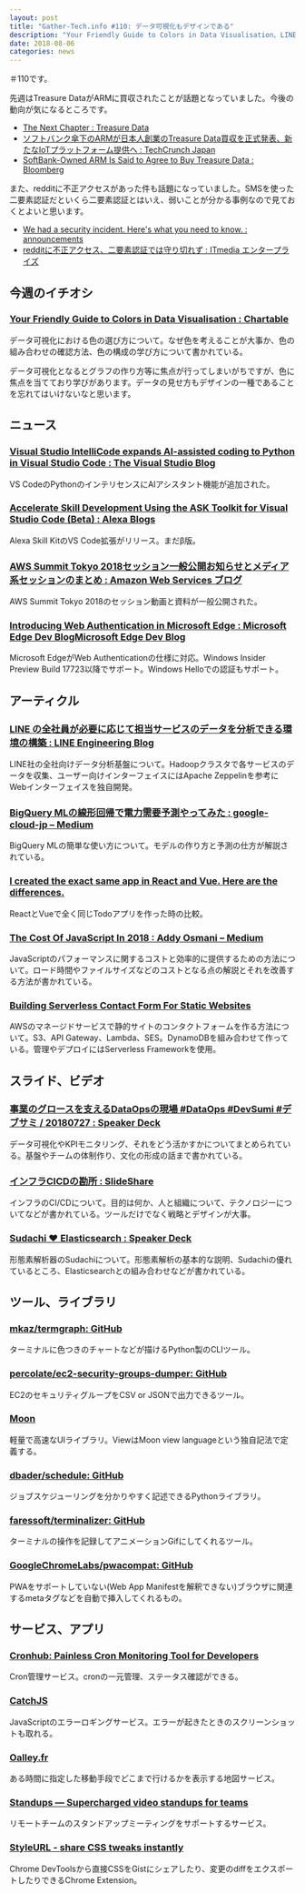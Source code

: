 ```yaml
---
layout: post
title: "Gather-Tech.info #110: データ可視化もデザインである"
description: "Your Friendly Guide to Colors in Data Visualisation、LINE の全社員が必要に応じて担当サービスのデータを分析できる環境の構築 など"
date: 2018-08-06
categories: news
---
```


＃110です。

先週はTreasure DataがARMに買収されたことが話題となっていました。今後の動向が気になるところです。

- [The Next Chapter : Treasure Data](https://www.treasuredata.co.jp/blog_jp/the-next-chapter/)
- [ソフトバンク傘下のARMが日本人創業のTreasure Data買収を正式発表、新たなIoTプラットフォーム提供へ : TechCrunch Japan](https://jp.techcrunch.com/2018/08/03/arm-treasure-data/)
- [SoftBank-Owned ARM Is Said to Agree to Buy Treasure Data : Bloomberg](https://www.bloomberg.com/news/articles/2018-07-29/softbank-owned-arm-is-said-to-agree-to-buy-u-s-s-treasure-data)

また、redditに不正アクセスがあった件も話題になっていました。SMSを使った二要素認証だといくら二要素認証とはいえ、弱いことが分かる事例なので見ておくとよいと思います。

- [We had a security incident. Here's what you need to know. : announcements](https://www.reddit.com/r/announcements/comments/93qnm5/we_had_a_security_incident_heres_what_you_need_to/)
- [redditに不正アクセス、二要素認証では守り切れず : ITmedia エンタープライズ](http://www.itmedia.co.jp/enterprise/articles/1808/02/news056.html)

## 今週のイチオシ

### [Your Friendly Guide to Colors in Data Visualisation : Chartable](https://blog.datawrapper.de/colorguide/)

データ可視化における色の選び方について。なぜ色を考えることが大事か、色の組み合わせの確認方法、色の構成の学び方について書かれている。

データ可視化となるとグラフの作り方等に焦点が行ってしまいがちですが、色に焦点を当てており学びがあります。データの見せ方もデザインの一種であることを忘れてはいけないなと思います。

## ニュース

### [Visual Studio IntelliCode expands AI-assisted coding to Python in Visual Studio Code : The Visual Studio Blog](https://blogs.msdn.microsoft.com/visualstudio/2018/07/24/visual-studio-intellicode-expands-ai-assisted-coding-to-python-in-visual-studio-code/)

VS CodeのPythonのインテリセンスにAIアシスタント機能が追加された。

### [Accelerate Skill Development Using the ASK Toolkit for Visual Studio Code (Beta) : Alexa Blogs](https://developer.amazon.com/ja/blogs/alexa/post/a40b4067-fb96-4b53-9e52-17fd1f42b66f/ask-toolkit-for-visual-studio-code)

Alexa Skill KitのVS Code拡張がリリース。まだβ版。

### [AWS Summit Tokyo 2018セッション一般公開お知らせとメディア系セッションのまとめ : Amazon Web Services ブログ](https://aws.amazon.com/jp/blogs/news/aws-summit-tokyo-2018-session-material-open/)

AWS Summit Tokyo 2018のセッション動画と資料が一般公開された。

### [Introducing Web Authentication in Microsoft Edge : Microsoft Edge Dev BlogMicrosoft Edge Dev Blog](https://blogs.windows.com/msedgedev/2018/07/30/introducing-web-authentication-microsoft-edge/)

Microsoft EdgeがWeb Authenticationの仕様に対応。Windows Insider Preview Build 17723以降でサポート。Windows Helloでの認証もサポート。

## アーティクル

### [LINE の全社員が必要に応じて担当サービスのデータを分析できる環境の構築 : LINE Engineering Blog](https://engineering.linecorp.com/ja/blog/detail/333)

LINE社の全社向けデータ分析基盤について。Hadoopクラスタで各サービスのデータを収集、ユーザー向けインターフェイスにはApache Zeppelinを参考にWebインターフェイスを独自開発。

### [BigQuery MLの線形回帰で電力需要予測やってみた : google-cloud-jp – Medium](https://medium.com/google-cloud-jp/bigquery-ml%E3%81%AE%E7%B7%9A%E5%BD%A2%E5%9B%9E%E5%B8%B0%E3%81%A7%E9%9B%BB%E5%8A%9B%E9%9C%80%E8%A6%81%E4%BA%88%E6%B8%AC%E3%82%84%E3%81%A3%E3%81%A6%E3%81%BF%E3%81%9F-fd211a8a4ded)

BigQuery MLの簡単な使い方について。モデルの作り方と予測の仕方が解説されている。

### [I created the exact same app in React and Vue. Here are the differences.](https://medium.com/javascript-in-plain-english/i-created-the-exact-same-app-in-react-and-vue-here-are-the-differences-e9a1ae8077fd)

ReactとVueで全く同じTodoアプリを作った時の比較。

### [The Cost Of JavaScript In 2018 : Addy Osmani – Medium](https://medium.com/@addyosmani/the-cost-of-javascript-in-2018-7d8950fbb5d4)

JavaScriptのパフォーマンスに関するコストと効率的に提供するための方法について。ロード時間やファイルサイズなどのコストとなる点の解説とそれを改善する方法が書かれている。


### [Building Serverless Contact Form For Static Websites](https://hackernoon.com/building-serverless-contact-form-for-static-websites-b0e622d5a035)

AWSのマネージドサービスで静的サイトのコンタクトフォームを作る方法について。S3、API Gateway、Lambda、SES。DynamoDBを組み合わせて作っている。管理やデプロイにはServerless Frameworkを使用。

## スライド、ビデオ

### [事業のグロースを支えるDataOpsの現場 #DataOps #DevSumi #デブサミ / 20180727 : Speaker Deck](https://speakerdeck.com/yuzutas0/20180727)

データ可視化やKPIモニタリング、それをどう活かすかについてまとめられている。基盤やチームの体制作り、文化の形成の話まで書かれている。

### [インフラCICDの勘所 : SlideShare](https://www.slideshare.net/ToruMakabe/cicd-108416105)

インフラのCI/CDについて。目的は何か、人と組織について、テクノロジーについてなどが書かれている。ツールだけでなく戦略とデザインが大事。

### [Sudachi ❤︎ Elasticsearch : Speaker Deck](https://speakerdeck.com/sorami/sudachi-elasticsearch)

形態素解析器のSudachiについて。形態素解析の基本的な説明、Sudachiの優れているところ、Elasticsearchとの組み合わせなどが書かれている。

## ツール、ライブラリ

### [mkaz/termgraph: GitHub](https://github.com/mkaz/termgraph)

ターミナルに色つきのチャートなどが描けるPython製のCLIツール。

### [percolate/ec2-security-groups-dumper: GitHub](https://github.com/percolate/ec2-security-groups-dumper)

EC2のセキュリティグループをCSV or JSONで出力できるツール。

### [Moon](https://kbrsh.github.io/moon/)

軽量で高速なUIライブラリ。ViewはMoon view languageという独自記法で定義する。

### [dbader/schedule: GitHub](https://github.com/dbader/schedule)

ジョブスケジューリングを分かりやすく記述できるPythonライブラリ。

### [faressoft/terminalizer: GitHub](https://github.com/faressoft/terminalizer)

ターミナルの操作を記録してアニメーションGifにしてくれるツール。

### [GoogleChromeLabs/pwacompat: GitHub](https://github.com/GoogleChromeLabs/pwacompat)

PWAをサポートしていない(Web App Manifestを解釈できない)ブラウザに関連するmetaタグなどを自動で挿入してくれるもの。

## サービス、アプリ

### [Cronhub: Painless Cron Monitoring Tool for Developers](https://cronhub.io/)

Cron管理サービス。cronの一元管理、ステータス確認ができる。

### [CatchJS](https://catchjs.com/#features)

JavaScriptのエラーロギングサービス。エラーが起きたときのスクリーンショットも取れる。

### [Oalley.fr](https://oalley.net/)

ある時間に指定した移動手段でどこまで行けるかを表示する地図サービス。

### [Standups — Supercharged video standups for teams](https://standups.io/)

リモートチームのスタンドアップミーティングをサポートするサービス。

### [StyleURL - share CSS tweaks instantly](https://www.styleurl.app/)

Chrome DevToolsから直接CSSをGistにシェアしたり、変更のdiffをエクスポートしたりできるChrome Extension。
